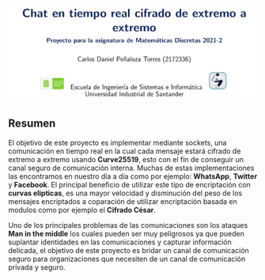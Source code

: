 
# ![logo][]

## Resumen

El objetivo de este proyecto es implementar mediante sockets, una comunicación en tiempo real en la cual cada mensaje estará cifrado de extremo a extremo usando **Curve25519**, esto con el fin de conseguir un canal seguro de comunicación interna. Muchas de estas implementaciones las encontramos en nuestro día a día como por ejemplo:  **WhatsApp**, **Twitter** y **Facebook**. El principal beneficio de utilizar este tipo de encriptación con **curvas elipticas**, es una mayor velocidad y disminución del peso de los mensajes encriptados a coparación de utilizar encriptación basada en modulos como por ejemplo el **Cifrado César**.

Uno de los principales problemas de las comunicaciones son los ataques **Man in the middle** los cuales pueden ser muy peligrosos ya que pueden suplantar identidades en las comunicaciones y capturar información delicada, el objetivo de este proyecto es bridar un canal de comunicación seguro para organizaciones que necesiten de un canal de comunicación privada y seguro.

[logo]: https://github.com/Pholluxion/Proyecto-Matematicas-Discretas-2021-2-UIS/blob/main/assets/new_banner.png
